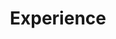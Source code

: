 ---
widget: experience
active: true
date_format: Jan 2006
experience:
  - title: Post-doctoral Research Fellow
    company: Sapienza University of Rome College
    company_url: ""
    company_logo: sapienza-logo
    location: Rome, Italy
    date_start: 2022-10-01
    date_end: 2023-09-30
    description: |-2        
        Areas: *Anomaly detection, explainable AI, time series, graph learning*.
  - title: Assistant Professor
    company: Heimerer College
    company_url: "https://kolegji-heimerer.eu/en/"
    company_logo: heimerer
    location: Pristina (remote)
    date_start: 2022-07-01
    date_end: ""
    description: |-2        
        Areas: *AI for e-Health, anomaly detection, deep learning*.
  - title: Senior Research Fellow
    company: Sapienza University of Rome
    company_url: ""
    company_logo: sapienza-logo
    location: Rome
    date_start: 2021-12-01
    date_end: 2022-09-30
    description: |-2        
        Coordinated the research and implementative component of innovative deep learning algorithms to predict anomalous events in patient behavioural time series.
        Fundings: Avviso Pubblico “Emergenza Coronavirus e oltre”, Domanda prot. n. A0376-2020-070051,
        CUP: F84E21000000006

        Areas: *Anomaly detection, time series analysis, Electronic Health Records (EHR), deep learning*.
  - title: Visiting Researcher
    company: George Mason University
    company_url: ""
    company_logo: george-mason
    location: Fairfax, Virginia, USA
    date_start: 2021-04-01
    date_end: 2021-06-30
    description: |-2        
        Visiting period at the Data Mining laboratory and prof. Domeniconi's research group.
        
        Areas: *Anomaly detection, deep learning*.
  - title: Visiting Researcher
    company: George Mason University
    company_url: ""
    company_logo: george-mason
    location: Fairfax, Virginia, USA
    date_start: 2020-03-01
    date_end: 2020-12-31
    description: |-2        
        Visiting period at the Data Mining laboratory and prof. Domeniconi's research group. Our collaboration resulted in a paper at the Pacific-Asia Conference on Knowledge Discovery and Data Mining in 2021.

        Codebase: https://gitlab.com/bardhp95/bae

        Areas: *Anomaly detection, deep learning*.
  - title: Teaching Assistant
    company: Sapienza University of Rome
    company_url: ""
    company_logo: sapienza-logo
    location: Rome
    date_start: 2018-11-01
    date_end: ""
    description: |-2        
        As a TA, I tutor students, plan and evaluate final exams, manage and update teaching material, and give supplementary seminars.

        The courses I currently hold are the following:
        - *Machine Learning* (16h, Laboratory classes), M.Sc. in Computer Science, Faculty of Information Engineering, Informatics and Statistics, Sapienza University of Rome, Italy.

        The courses I've held are the following:
        - *Web and Social Information Extraction* (16h, Laboratory classes), M.Sc. in Computer Science, Faculty of Information Engineering, Informatics and Statistics, Sapienza University of Rome, Italy.
        - *Social and Behavioural Networks* (16h, Laboratory classes), M.Sc. in Data Science, Faculty of Information Engineering, Informatics and Statistics, Sapienza University of Rome, Italy.
        

        Areas: *Machine learning, information retrieval, graph, web crawling and scraping*.
  - title: Software Engineer
    company: Pricewaterhouse Coopers
    company_url: "https://www.pwc.com/it/it/"
    company_logo: PwC-logo
    location: Rome
    date_start: 2021-12-01
    date_end: 2022-06-12
    description: |-2    
        As a member of the Digital Innovation development team, I focused on software prototyping and development activities. In particular, I optimised back-end services and developed highly-maintainable and efficient API services.

        Skills: *full-stack development, API development, data processing, Azure DevOps*.
  - title: Senior Software Consultant
    company: E Software Solutions
    company_url: "https://www.esoftwaresolutions.it/"
    company_logo: ESoftwareSolutions-logo
    location: Rome
    date_start: 2020-09-01
    date_end: 2021-03-31
    description: |-2
      I designed and maintained the CMS for electric vehicle leasing in the UK (https://gridserve.com/)

      Skills: *WordPress, software documentation, full-stack development, API development*.
widget_id: recent-experience
headless: true
weight: 40
title: Experience
subtitle: null
design:
  columns: "2"
---
